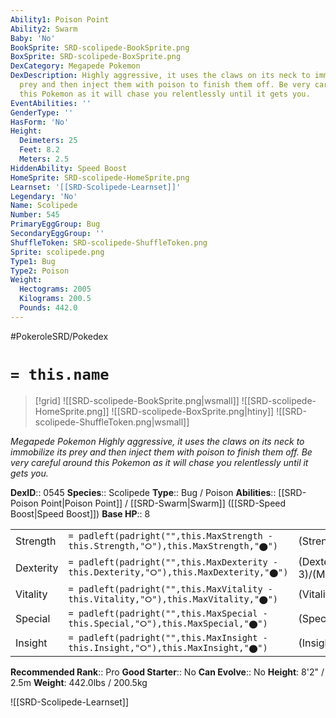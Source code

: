 ```yaml
---
Ability1: Poison Point
Ability2: Swarm
Baby: 'No'
BookSprite: SRD-scolipede-BookSprite.png
BoxSprite: SRD-scolipede-BoxSprite.png
DexCategory: Megapede Pokemon
DexDescription: Highly aggressive, it uses the claws on its neck to immobilize its
  prey and then inject them with poison to finish them off. Be very careful around
  this Pokemon as it will chase you relentlessly until it gets you.
EventAbilities: ''
GenderType: ''
HasForm: 'No'
Height:
  Deimeters: 25
  Feet: 8.2
  Meters: 2.5
HiddenAbility: Speed Boost
HomeSprite: SRD-scolipede-HomeSprite.png
Learnset: '[[SRD-Scolipede-Learnset]]'
Legendary: 'No'
Name: Scolipede
Number: 545
PrimaryEggGroup: Bug
SecondaryEggGroup: ''
ShuffleToken: SRD-scolipede-ShuffleToken.png
Sprite: scolipede.png
Type1: Bug
Type2: Poison
Weight:
  Hectograms: 2005
  Kilograms: 200.5
  Pounds: 442.0
---
```


#PokeroleSRD/Pokedex

# `= this.name`

> [!grid]
> ![[SRD-scolipede-BookSprite.png|wsmall]]
> ![[SRD-scolipede-HomeSprite.png]]
> ![[SRD-scolipede-BoxSprite.png|htiny]]
> ![[SRD-scolipede-ShuffleToken.png|wsmall]]


*Megapede Pokemon*
*Highly aggressive, it uses the claws on its neck to immobilize its prey and then inject them with poison to finish them off. Be very careful around this Pokemon as it will chase you relentlessly until it gets you.*

**DexID**:: 0545
**Species**:: Scolipede
**Type**:: Bug / Poison
**Abilities**:: [[SRD-Poison Point|Poison Point]] / [[SRD-Swarm|Swarm]] ([[SRD-Speed Boost|Speed Boost]])
**Base HP**:: 8

|           |                                                                                        |                                          |
| --------- | -------------------------------------------------------------------------------------- | ---------------------------------------- |
| Strength  | `= padleft(padright("",this.MaxStrength - this.Strength,"⭘"),this.MaxStrength,"⬤")`    | (Strength::2)/(MaxStrength::5)   |
| Dexterity | `= padleft(padright("",this.MaxDexterity - this.Dexterity,"⭘"),this.MaxDexterity,"⬤")` | (Dexterity:: 3)/(MaxDexterity::6) |
| Vitality  | `= padleft(padright("",this.MaxVitality - this.Vitality,"⭘"),this.MaxVitality,"⬤")`    | (Vitality::2)/(MaxVitality::5)   |
| Special   | `= padleft(padright("",this.MaxSpecial - this.Special,"⭘"),this.MaxSpecial,"⬤")`       | (Special::1)/(MaxSpecial::3)     |
| Insight   | `= padleft(padright("",this.MaxInsight - this.Insight,"⭘"),this.MaxInsight,"⬤")`       | (Insight::2)/(MaxInsight::4)     |


**Recommended Rank**:: Pro
**Good Starter**:: No
**Can Evolve**:: No
**Height**: 8'2" / 2.5m
**Weight**: 442.0lbs / 200.5kg

![[SRD-Scolipede-Learnset]]